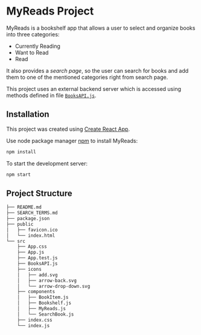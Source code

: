 # MyReads Project

MyReads is a bookshelf app that allows a user to select and organize books into three categories:
* Currently Reading
* Want to Read
* Read

It also provides a *search page*, so the user can search for books and add them to one of the mentioned categories 
right from search page.

This project uses an external backend server which is accessed using methods defined in file
[`BooksAPI.js`](src/BooksAPI.js).

## Installation
This project was created using [Create React App](https://github.com/facebookincubator/create-react-app).

Use node package manager [npm](https://www.npmjs.com/) to install MyReads:

```bash
npm install
```
To start the development server:

```bash
npm start
```

## Project Structure
```bash
├── README.md
├── SEARCH_TERMS.md
├── package.json
├── public
│   ├── favicon.ico
│   └── index.html
└── src
    ├── App.css
    ├── App.js
    ├── App.test.js
    ├── BooksAPI.js
    ├── icons
    │   ├── add.svg
    │   ├── arrow-back.svg
    │   └── arrow-drop-down.svg
    ├── components
    │   ├── BookItem.js
    │   ├── Bookshelf.js
    │   ├── MyReads.js
    │   └── SearchBook.js
    ├── index.css
    └── index.js
```

